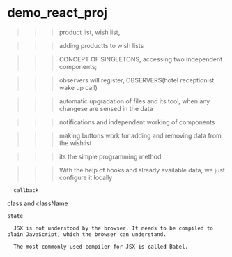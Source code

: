 # demo_react_proj

>>> product list, wish list, 

>>> adding productts to wish lists

>>> CONCEPT OF SINGLETONS, accessing two independent components;
                       

>>> observers will register, OBSERVERS(hotel receptionist wake up call)

>>> automatic upgradation of files and its tool, when any changese are sensed in the data

>>> notifications and independent working of components

>>> making buttons work for adding and removing data from the wishlist

>>> its the simple programming method

>>> With the help of hooks and already available data, we just configure it locally
>>> 

      callback

class and className

>>>

    state 

>>>
      
      JSX is not understood by the browser. It needs to be compiled to plain JavaScript, which the browser can understand.

      The most commonly used compiler for JSX is called Babel.
      
 
